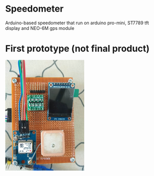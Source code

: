<h1>Speedometer</h1>
<p>Arduino-based speedometer that run on arduino pro-mini, ST7789 tft display and NEO-6M gps module</p>
<h1>First prototype (not final product)</h1>
<img src="img/prototype.jpg" width="250" height="350" />